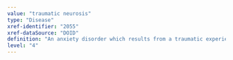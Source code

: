 ```yaml
---
value: "traumatic neurosis"
type: "Disease"
xref-identifier: "2055"
xref-dataSource: "DOID"
definition: "An anxiety disorder which results from a traumatic experience that results in psychological trauma."
level: "4"
---
```

